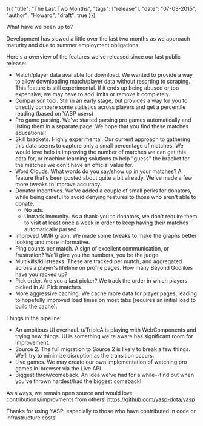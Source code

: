 {{{ "title": "The Last Two Months", "tags": ["release"], "date": "07-03-2015", "author": "Howard", "draft": true }}}

What have we been up to?

<!--more-->

Development has slowed a little over the last two months as we approach maturity and due to summer employment obligations.

Here's a overview of the features we've released since our last public release:
* Match/player data available for download.  We wanted to provide a way to allow downloading match/player data without resorting to scraping.  This feature is still experimental.  If it ends up being abused or too expensive, we may have to add limits or remove it completely.
* Comparison tool.  Still in an early stage, but provides a way for you to directly compare some statistics across players and get a percentile reading (based on YASP users)
* Pro game parsing.  We've started parsing pro games automatically and listing them in a separate page.  We hope that you find these matches educational!
* Skill brackets.  Highly experimental.  Our current approach to gathering this data seems to capture only a small percentage of matches.  We would love help in improving the number of matches we can get this data for, or machine learning solutions to help "guess" the bracket for the matches we don't have an official value for.
* Word Clouds.  What words do you say/show up in your matches?  A feature that's been posted about quite a bit already.  We've made a few more tweaks to improve accuracy.
* Donator incentives.  We've added a couple of small perks for donators, while being careful to avoid denying features to those who aren't able to donate.
  * No ads.
  * Untrack immunity.  As a thank-you to donators, we don't require them to visit at least once a week in order to keep having their matches automatically parsed.
* Improved MMR graph.  We made some tweaks to make the graphs better looking and more informative.
* Ping counts per match.  A sign of excellent communication, or frustration?  We'll give you the numbers, you be the judge.
* Multikills/killstreaks.  These are tracked per match, and aggregated across a player's lifetime on profile pages.  How many Beyond Godlikes have you racked up?
* Pick order.  Are you a last picker?  We track the order in which players picked in All Pick matches.
* More aggressive caching.  We cache more data for player pages, leading to hopefully improved load times on most tabs (requires an initial load to build the cache).

Things in the pipeline:
* An ambitious UI overhaul.  u/TripleA is playing with WebComponents and trying new things.  UI is something we're aware has significant room for improvement.
* Source 2.  The full migration to Source 2 is likely to break a few things.  We'll try to minimize disruption as the transition occurs.
* Live games.  We may create our own implementation of watching pro games in-browser via the Live API.  
* Biggest throw/comeback.  An idea we've had for a while--find out when you've thrown hardest/had the biggest comeback!

As always, we remain open source and would love contributions/improvments from others!  https://github.com/yasp-dota/yasp

Thanks for using YASP, especially to those who have contributed in code or infrastructure costs!

